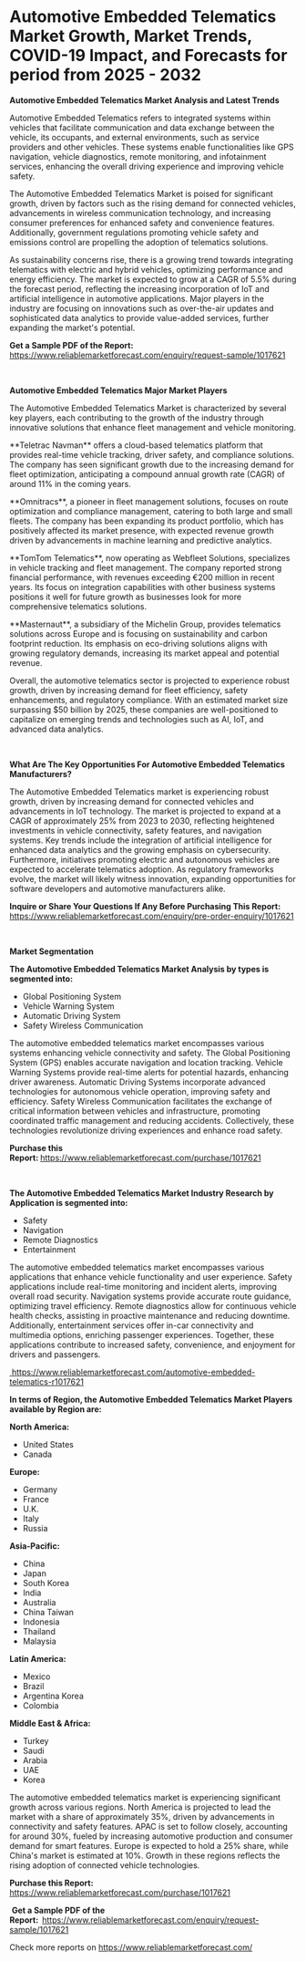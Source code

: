 <p><h1>Automotive Embedded Telematics Market Growth, Market Trends, COVID-19 Impact, and Forecasts for period from 2025 - 2032</h1></p><p><strong>Automotive Embedded Telematics Market Analysis and Latest Trends</strong></p>
<p><p>Automotive Embedded Telematics refers to integrated systems within vehicles that facilitate communication and data exchange between the vehicle, its occupants, and external environments, such as service providers and other vehicles. These systems enable functionalities like GPS navigation, vehicle diagnostics, remote monitoring, and infotainment services, enhancing the overall driving experience and improving vehicle safety.</p><p>The Automotive Embedded Telematics Market is poised for significant growth, driven by factors such as the rising demand for connected vehicles, advancements in wireless communication technology, and increasing consumer preferences for enhanced safety and convenience features. Additionally, government regulations promoting vehicle safety and emissions control are propelling the adoption of telematics solutions.</p><p>As sustainability concerns rise, there is a growing trend towards integrating telematics with electric and hybrid vehicles, optimizing performance and energy efficiency. The market is expected to grow at a CAGR of 5.5% during the forecast period, reflecting the increasing incorporation of IoT and artificial intelligence in automotive applications. Major players in the industry are focusing on innovations such as over-the-air updates and sophisticated data analytics to provide value-added services, further expanding the market's potential.</p></p>
<p><strong>Get a Sample PDF of the Report:&nbsp;</strong> <a href="https://www.reliablemarketforecast.com/enquiry/request-sample/1017621?utm_campaign=2293&utm_medium=2&utm_source=Github&utm_content=ia&utm_term=30032025&utm_id=automotive-embedded-telematics">https://www.reliablemarketforecast.com/enquiry/request-sample/1017621</a></p>
<p>&nbsp;</p>
<p><strong>Automotive Embedded Telematics Major Market Players</strong></p>
<p><p>The Automotive Embedded Telematics Market is characterized by several key players, each contributing to the growth of the industry through innovative solutions that enhance fleet management and vehicle monitoring. </p><p>**Teletrac Navman** offers a cloud-based telematics platform that provides real-time vehicle tracking, driver safety, and compliance solutions. The company has seen significant growth due to the increasing demand for fleet optimization, anticipating a compound annual growth rate (CAGR) of around 11% in the coming years.</p><p>**Omnitracs**, a pioneer in fleet management solutions, focuses on route optimization and compliance management, catering to both large and small fleets. The company has been expanding its product portfolio, which has positively affected its market presence, with expected revenue growth driven by advancements in machine learning and predictive analytics.</p><p>**TomTom Telematics**, now operating as Webfleet Solutions, specializes in vehicle tracking and fleet management. The company reported strong financial performance, with revenues exceeding €200 million in recent years. Its focus on integration capabilities with other business systems positions it well for future growth as businesses look for more comprehensive telematics solutions.</p><p>**Masternaut**, a subsidiary of the Michelin Group, provides telematics solutions across Europe and is focusing on sustainability and carbon footprint reduction. Its emphasis on eco-driving solutions aligns with growing regulatory demands, increasing its market appeal and potential revenue.</p><p>Overall, the automotive telematics sector is projected to experience robust growth, driven by increasing demand for fleet efficiency, safety enhancements, and regulatory compliance. With an estimated market size surpassing $50 billion by 2025, these companies are well-positioned to capitalize on emerging trends and technologies such as AI, IoT, and advanced data analytics.</p></p>
<p>&nbsp;</p>
<p><strong>What Are The Key Opportunities For Automotive Embedded Telematics Manufacturers?</strong></p>
<p><p>The Automotive Embedded Telematics market is experiencing robust growth, driven by increasing demand for connected vehicles and advancements in IoT technology. The market is projected to expand at a CAGR of approximately 25% from 2023 to 2030, reflecting heightened investments in vehicle connectivity, safety features, and navigation systems. Key trends include the integration of artificial intelligence for enhanced data analytics and the growing emphasis on cybersecurity. Furthermore, initiatives promoting electric and autonomous vehicles are expected to accelerate telematics adoption. As regulatory frameworks evolve, the market will likely witness innovation, expanding opportunities for software developers and automotive manufacturers alike.</p></p>
<p><strong>Inquire or Share Your Questions If Any Before Purchasing This Report:</strong> <a href="https://www.reliablemarketforecast.com/enquiry/pre-order-enquiry/1017621?utm_campaign=2293&utm_medium=2&utm_source=Github&utm_content=ia&utm_term=30032025&utm_id=automotive-embedded-telematics">https://www.reliablemarketforecast.com/enquiry/pre-order-enquiry/1017621</a></p>
<p>&nbsp;</p>
<p><strong>Market Segmentation</strong></p>
<p><strong>The Automotive Embedded Telematics Market Analysis by types is segmented into:</strong></p>
<p><ul><li>Global Positioning System</li><li>Vehicle Warning System</li><li>Automatic Driving System</li><li>Safety Wireless Communication</li></ul></p>
<p><p>The automotive embedded telematics market encompasses various systems enhancing vehicle connectivity and safety. The Global Positioning System (GPS) enables accurate navigation and location tracking. Vehicle Warning Systems provide real-time alerts for potential hazards, enhancing driver awareness. Automatic Driving Systems incorporate advanced technologies for autonomous vehicle operation, improving safety and efficiency. Safety Wireless Communication facilitates the exchange of critical information between vehicles and infrastructure, promoting coordinated traffic management and reducing accidents. Collectively, these technologies revolutionize driving experiences and enhance road safety.</p></p>
<p><strong>Purchase this Report:&nbsp;</strong><a href="https://www.reliablemarketforecast.com/purchase/1017621?utm_campaign=2293&utm_medium=2&utm_source=Github&utm_content=ia&utm_term=30032025&utm_id=automotive-embedded-telematics">https://www.reliablemarketforecast.com/purchase/1017621</a></p>
<p>&nbsp;</p>
<p><strong>The Automotive Embedded Telematics Market Industry Research by Application is segmented into:</strong></p>
<p><ul><li>Safety</li><li>Navigation</li><li>Remote Diagnostics</li><li>Entertainment</li></ul></p>
<p><p>The automotive embedded telematics market encompasses various applications that enhance vehicle functionality and user experience. Safety applications include real-time monitoring and incident alerts, improving overall road security. Navigation systems provide accurate route guidance, optimizing travel efficiency. Remote diagnostics allow for continuous vehicle health checks, assisting in proactive maintenance and reducing downtime. Additionally, entertainment services offer in-car connectivity and multimedia options, enriching passenger experiences. Together, these applications contribute to increased safety, convenience, and enjoyment for drivers and passengers.</p></p>
<p><a href="https://www.reliablemarketforecast.com/automotive-embedded-telematics-r1017621?utm_campaign=2293&utm_medium=2&utm_source=Github&utm_content=ia&utm_term=30032025&utm_id=automotive-embedded-telematics">&nbsp;https://www.reliablemarketforecast.com/automotive-embedded-telematics-r1017621</a></p>
<p><strong>In terms of Region, the Automotive Embedded Telematics Market Players available by Region are:</strong></p>
<p>
    <p> <strong> North America: </strong>
        <ul>
            <li>United States</li>
            <li>Canada</li>
        </ul>
        </p> 
    <p> <strong> Europe: </strong>
        <ul>
            <li>Germany</li>
            <li>France</li>
            <li>U.K.</li>
            <li>Italy</li>
            <li>Russia</li>
        </ul>
        </p> 
    <p> <strong> Asia-Pacific: </strong>
        <ul>
            <li>China</li>
            <li>Japan</li>
            <li>South Korea</li>
            <li>India</li>
            <li>Australia</li>
            <li>China Taiwan</li>
            <li>Indonesia</li>
            <li>Thailand</li>
            <li>Malaysia</li>
        </ul>
        </p> 
    <p> <strong> Latin America: </strong>
        <ul>
            <li>Mexico</li>
            <li>Brazil</li>
            <li>Argentina Korea</li>
            <li>Colombia</li>
        </ul>
        </p> 
    <p> <strong> Middle East & Africa: </strong>
        <ul>
            <li>Turkey</li>
            <li>Saudi</li>
            <li>Arabia</li>
            <li>UAE</li>
            <li>Korea</li>
        </ul>
    </p>
    </p>
<p><p>The automotive embedded telematics market is experiencing significant growth across various regions. North America is projected to lead the market with a share of approximately 35%, driven by advancements in connectivity and safety features. APAC is set to follow closely, accounting for around 30%, fueled by increasing automotive production and consumer demand for smart features. Europe is expected to hold a 25% share, while China's market is estimated at 10%. Growth in these regions reflects the rising adoption of connected vehicle technologies.</p></p>
<p><strong>Purchase this Report: </strong><a href="https://www.reliablemarketforecast.com/purchase/1017621?utm_campaign=2293&utm_medium=2&utm_source=Github&utm_content=ia&utm_term=30032025&utm_id=automotive-embedded-telematics">https://www.reliablemarketforecast.com/purchase/1017621</a></p>
<p>&nbsp;<strong>Get a Sample PDF of the Report:&nbsp;&nbsp;</strong><a href="https://www.reliablemarketforecast.com/enquiry/request-sample/1017621?utm_campaign=2293&utm_medium=2&utm_source=Github&utm_content=ia&utm_term=30032025&utm_id=automotive-embedded-telematics">https://www.reliablemarketforecast.com/enquiry/request-sample/1017621</a></p>
<p><strong></strong></p>
<p>Check more reports on <a href="https://www.reliablemarketforecast.com/?utm_campaign=2293&utm_medium=2&utm_source=Github&utm_content=ia&utm_term=30032025&utm_id=automotive-embedded-telematics">https://www.reliablemarketforecast.com/</a></p>